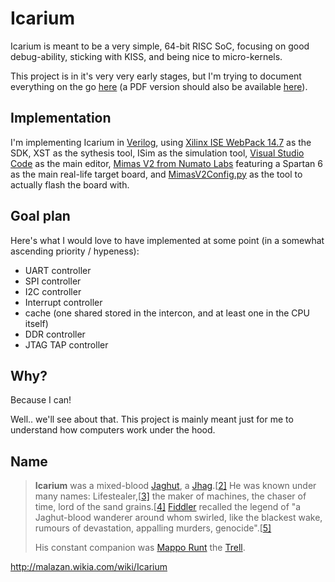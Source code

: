 # Icarium

Icarium is meant to be a very simple, 64-bit RISC SoC, focusing on good debug-ability, sticking with KISS, and being nice to micro-kernels.

This project is in it's very very early stages, but I'm trying to document everything on the go [here](docs/spec.md) (a PDF version should also be available [here](docs/spec.pdf)).

## Implementation

I'm implementing Icarium in [Verilog](https://en.wikipedia.org/wiki/Verilog), using [Xilinx ISE WebPack 14.7](https://www.xilinx.com/support/download/index.html/content/xilinx/en/downloadNav/design-tools.html) as the SDK, XST as the sythesis tool, ISim as the simulation tool, [Visual Studio Code](https://code.visualstudio.com/) as the main editor, [Mimas V2 from Numato Labs](https://numato.com/product/mimas-v2-spartan-6-fpga-development-board-with-ddr-sdram) featuring a Spartan 6 as the main real-life target board, and [MimasV2Config.py](https://github.com/numato/samplecode/blob/master/FPGA/MimasV2/tools/configuration/python/MimasV2Config.py) as the tool to actually flash the board with.

## Goal plan

Here's what I would love to have implemented at some point (in a somewhat ascending priority / hypeness):

- UART controller
- SPI controller
- I2C controller
- Interrupt controller
- cache (one shared stored in the intercon, and at least one in the CPU itself)
- DDR controller
- JTAG TAP controller

## Why?

Because I can!

Well.. we'll see about that. This project is mainly meant just for me to understand how computers work under the hood.

## Name

> **Icarium** was a mixed-blood [Jaghut](http://malazan.wikia.com/wiki/Jaghut), a [Jhag](http://malazan.wikia.com/wiki/Jhag).[[2\]](http://malazan.wikia.com/wiki/Icarium#cite_note-1)  He was known under many names: Lifestealer,[[3\]](http://malazan.wikia.com/wiki/Icarium#cite_note-2) the maker of machines, the chaser of time, lord of the sand grains.[[4\]](http://malazan.wikia.com/wiki/Icarium#cite_note-3) [Fiddler](http://malazan.wikia.com/wiki/Fiddler)  recalled the legend of "a Jaghut-blood wanderer around whom swirled,  like the blackest wake, rumours of devastation, appalling murders,  genocide".[[5\]](http://malazan.wikia.com/wiki/Icarium#cite_note-4) 
> 
>His constant companion was [Mappo Runt](http://malazan.wikia.com/wiki/Mappo_Runt) the [Trell](http://malazan.wikia.com/wiki/Trell). 

http://malazan.wikia.com/wiki/Icarium